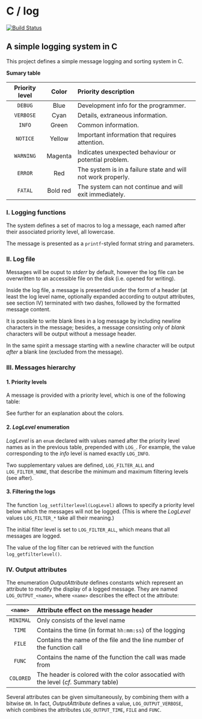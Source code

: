 # C / log

[![Build Status](https://travis-ci.org/Moonstroke/C-log.svg?branch=master)](
https://travis-ci.org/Moonstroke/C-log)


## A simple logging system in C

This project defines a simple message logging and sorting system in C.

**Sumary table**

Priority level|  Color |Priority description
:------------:|:------:|:-------------------
    `DEBUG`   |  Blue  |Development info for the programmer.
   `VERBOSE`  |  Cyan  |Details, extraneous information.
    `INFO`    |  Green |Common information.
   `NOTICE`   | Yellow |Important information that requires attention.
   `WARNING`  | Magenta|Indicates unexpected behaviour or potential problem.
    `ERROR`   |   Red  |The system is in a failure state and will not work properly.
    `FATAL`   |Bold red|The system can not continue and will exit immediately.



### I. Logging functions

The system defines a set of macros to log a message, each named after their
associated priority level, all lowercase.

The message is presented as a `printf`-styled format string and parameters.



### II. Log file

Messages will be ouput to *stderr* by default, however the log file can be
overwritten to an accessible file on the disk (i.e. opened for writing).

Inside the log file, a message is presented under the form of a header (at least
the log level name, optionally expanded according to output attributes, see
section IV) terminated with two dashes, followed by the formatted message
content.

It is possible to write blank lines in a log message by including newline
characters in the message; besides, a message consisting only of *blank*
characters will be output without a message header.

In the same spirit a message starting with a newline character will be output
*after* a blank line (excluded from the message).



### III. Messages hierarchy

#### 1. Priority levels

A message is provided with a priority level, which is one of the following
table:

See further for an explanation about the colors.


#### 2. *LogLevel* enumeration

*LogLevel* is an `enum` declared with values named after the priority level
names as in the previous table, prepended with `LOG_`. For example, the value
corresponding to the *info* level is named exactly `LOG_INFO`.

Two supplementary values are defined, `LOG_FILTER_ALL` and `LOG_FILTER_NONE`,
that describe the minimum and maximum filtering levels (see after).


#### 3. Filtering the logs

The function `log_setfilterlevel(LogLevel)` allows to specify a priority level
below which the messages will not be logged. (This is where the *LogLevel*
values `LOG_FILTER_*` take all their meaning.)

The initial filter level is set to `LOG_FILTER_ALL`, which means that all
messages are logged.

The value of the log filter can be retrieved with the function
`log_getfilterlevel()`.



### IV. Output attributes

The enumeration *OutputAttribute* defines constants which represent an attribute
to modify the display of a logged message. They are named `LOG_OUTPUT_<name>`,
where `<name>` describes the effect ot the attribute:

 `<name>`|Attribute effect on the message header
:-------:|:-------------------------------------
`MINIMAL`|Only consists of the level name
  `TIME` |Contains the time (in format `hh:mm:ss`) of the logging
  `FILE` |Contains the name of the file and the line number of the function call
  `FUNC` |Contains the name of the function the call was made from
`COLORED`|The header is colored with the color assocatied with the level (*cf.* Summary table)

Several attributes can be given simultaneously, by combining them with a bitwise
`OR`. In fact, *OutputAttribute* defines a value, `LOG_OUTPUT_VERBOSE`, which
combines the attributes `LOG_OUTPUT_TIME`, `FILE` and `FUNC`.
